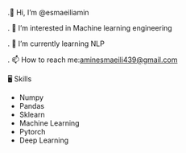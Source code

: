 
.👋 Hi, I’m @esmaeiliamin

. 👀 I’m interested in Machine learning engineering

. 🌱 I’m currently learning NLP

. 📫 How to reach me:aminesmaeili439@gmail.com




🖥 Skills

- Numpy
- Pandas
- Sklearn
- Machine Learning
- Pytorch
- Deep Learning


  

<!---
esmaeiliamin/esmaeiliamin is a ✨ special ✨ repository because its `README.md` (this file) appears on your GitHub profile.
You can click the Preview link to take a look at your changes.
--->
